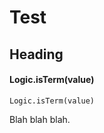 # Test

## Heading

#### Logic.isTerm(value)<a name="logic-isterm"></a>
`Logic.isTerm(value)`

Blah blah blah.

